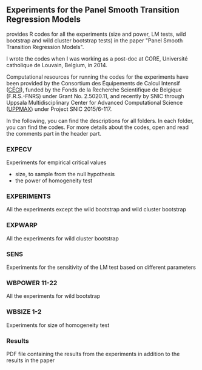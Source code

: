 <!-- README.md is generated from README.Rmd. Please edit that file -->
Experiments for the Panel Smooth Transition Regression Models
-------------------------------------------------------------

provides R codes for all the experiments (size and power, LM tests, wild bootstrap and wild cluster bootstrap tests) in the paper "Panel Smooth Transition Regression Models".

I wrote the codes when I was working as a post-doc at CORE, Université catholique de Louvain, Belgium, in 2014.

Computational resources for running the codes for the experiments have been provided by the Consortium des Équipements de Calcul Intensif ([CÉCI](http://www.ceci-hpc.be/)), funded by the Fonds de la Recherche Scientifique de Belgique (F.R.S.-FNRS) under Grant No. 2.5020.11, and recently by SNIC through Uppsala Multidisciplinary Center for Advanced Computational Science ([UPPMAX](http://www.uppmax.uu.se/)) under Project SNIC 2015/6-117.

In the following, you can find the descriptions for all folders. In each folder, you can find the codes. For more details about the codes, open and read the comments part in the header part.

### EXPECV

Experiments for empirical critical values

-   size, to sample from the null hypothesis
-   the power of homogeneity test

### EXPERIMENTS

All the experiments except the wild bootstrap and wild cluster bootstrap

### EXPWARP

All the experiments for wild cluster bootstrap

### SENS

Experiments for the sensitivity of the LM test based on different parameters

### WBPOWER 11-22

All the experiments for wild bootstrap

### WBSIZE 1-2

Experiments for size of homogeneity test

### Results

PDF file containing the results from the experiments in addition to the results in the paper

